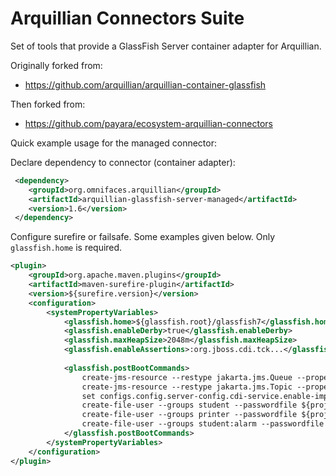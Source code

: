 # Arquillian Connectors Suite

Set of tools that provide a GlassFish Server container adapter for Arquillian. 

Originally forked from:
 * https://github.com/arquillian/arquillian-container-glassfish
 
Then forked from:
 * https://github.com/payara/ecosystem-arquillian-connectors
 
 
 Quick example usage for the managed connector:
 
 Declare dependency to connector (container adapter):
 
```xml
 <dependency>
    <groupId>org.omnifaces.arquillian</groupId>
    <artifactId>arquillian-glassfish-server-managed</artifactId>
    <version>1.6</version>
 </dependency>
```
 
 Configure surefire or failsafe. Some examples given below. Only `glassfish.home` is required.
 
```xml
<plugin>
    <groupId>org.apache.maven.plugins</groupId>
    <artifactId>maven-surefire-plugin</artifactId>
    <version>${surefire.version}</version>
    <configuration>        
        <systemPropertyVariables>
            <glassfish.home>${glassfish.root}/glassfish7</glassfish.home>
            <glassfish.enableDerby>true</glassfish.enableDerby>
            <glassfish.maxHeapSize>2048m</glassfish.maxHeapSize>
            <glassfish.enableAssertions>:org.jboss.cdi.tck...</glassfish.enableAssertions>
            
            <glassfish.postBootCommands>
                create-jms-resource --restype jakarta.jms.Queue --property Name=queue_test queue_test
                create-jms-resource --restype jakarta.jms.Topic --property Name=topic_test topic_test
                set configs.config.server-config.cdi-service.enable-implicit-cdi=true
                create-file-user --groups student --passwordfile ${project.build.directory}/test-classes/password.txt student
                create-file-user --groups printer --passwordfile ${project.build.directory}/test-classes/password.txt printer
                create-file-user --groups student:alarm --passwordfile ${project.build.directory}/test-classes/password.txt alarm
            </glassfish.postBootCommands>
        </systemPropertyVariables>
    </configuration>
</plugin>

```
